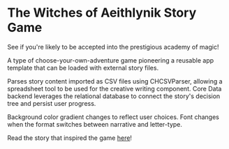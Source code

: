# The Witches of Aeithlynik Story Game
See if you're likely to be accepted into the prestigious academy of magic!

A type of choose-your-own-adventure game pioneering a reusable app template that can be loaded with external story files.

Parses story content imported as CSV files using CHCSVParser, allowing a spreadsheet tool to be used for the creative writing component.  Core Data backend leverages the relational database to connect the story's decision tree and persist user progress.

Background color gradient changes to reflect user choices.  Font changes when the format switches between narrative and letter-type.

Read the story that inspired the game [here](https://issuu.com/spindlepress/docs/compilation_issue)!
